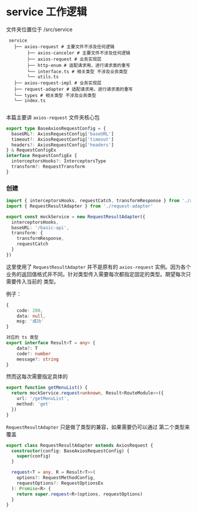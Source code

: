 # service 工作逻辑


文件夹位置位于 /src/service



``` 
 service 
   ├── axios-request # 主要文件不涉及任何逻辑
        ├── axios-canceler # 主要文件不涉及任何逻辑
        ├── axios-request # 业务实现层
        ├── http-enum # 适配请求用，进行请求类的重写
        └── interface.ts # 相关类型 不涉及业务类型
        └── utils.ts
   ├── axios-request-impl # 业务实现层
   ├── request-adapter # 适配请求用，进行请求类的重写
   └── types # 相关类型 不涉及业务类型
   └── index.ts
 
```

本篇主要讲 `axios-request` 文件夹核心包

``` ts
export type BaseAxiosRequestConfig = {
  baseURL?: AxiosRequestConfig['baseURL']
  timeout?: AxiosRequestConfig['timeout']
  headers?: AxiosRequestConfig['headers']
} & RequestConfigEx
interface RequestConfigEx {
  interceptorsHooks?: InterceptorsType
  transform?: RequestTransform
}
```


### 创建

``` ts
import { interceptorsHooks, requestCatch, transformResponse } from './axios-request-impl'
import { RequestResultAdapter } from './request-adapter'

export const mockService = new RequestResultAdapter({
  interceptorsHooks,
  baseURL: '/basic-api',
  transform: {
    transformResponse,
    requestCatch
  }
})
```



这里使用了  `RequestResultAdapter` 并不是原有的 `axios-request` 实例。因为各个业务的返回值格式并不同。针对类型传入需要每次都指定固定的类型。期望每次只需要传入当前的 类型。

例子：

``` ts
{
    code: 200,
    data: null,
    msg: '成功'
}

对应的 ts 类型
export interface Result<T = any> {
    data?: T
    code?: number
    message?: string
}
```
然而这每次需要指定具体的

``` ts
export function getMenuList() {
  return mockService.request<unknown, Result<RouteModule>>({
    url: '/getMenuList',
    method: 'get'
  })
}
```

`RequestResultAdapter` 只是做了类型的兼容，如果需要仍可以通过 第二个类型来覆盖
``` ts
export class RequestResultAdapter extends AxiosRequest {
  constructor(config: BaseAxiosRequestConfig) {
    super(config)
  }

  request<T = any, R = Result<T>>(
    options?: RequestMethodConfig,
    requestOptions?: RequestOptionsEx
  ): Promise<R> {
    return super.request<R>(options, requestOptions)
  }
}
```